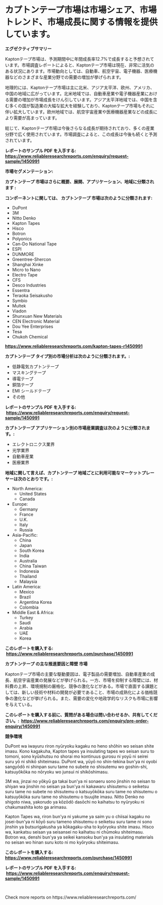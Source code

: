 <p><h1>カプトンテープ市場は市場シェア、市場トレンド、市場成長に関する情報を提供しています。</h1></p><p><strong>エグゼクティブサマリー</strong></p>
<p><p>Kaptonテープ市場は、予測期間中に年間成長率12.7%で成長すると予想されています。市場調査レポートによると、Kaptonテープ市場は現在、非常に活気のある状況にあります。市場動向としては、自動車、航空宇宙、電子機器、医療機器などのさまざまな産業分野での需要の増加が挙げられます。</p><p>地理的には、Kaptonテープ市場は主に北米、アジア太平洋、欧州、アメリカ、中国の地域に広がっています。北米地域では、自動車産業や電子機器産業における需要の増加が市場成長をけん引しています。アジア太平洋地域では、中国を含む多くの国が製造業の大幅な拡大を経験しており、Kaptonテープ市場もそれに伴い拡大しています。欧州地域では、航空宇宙産業や医療機器産業などの成長により需要が高まっています。</p><p>総じて、Kaptonテープ市場は今後さらなる成長が期待されており、多くの産業分野で広く使用されています。市場調査によると、この成長は今後も続くと予測されています。</p></p>
<p><strong>レポートのサンプル PDF を入手する: <a href="https://www.reliableresearchreports.com/enquiry/request-sample/1450991">https://www.reliableresearchreports.com/enquiry/request-sample/1450991</a></strong></p>
<p><strong>市場セグメンテーション:</strong></p>
<p><strong> カプトンテープ 市場はさらに概要、展開、アプリケーション、地域に分類されます :</strong></p>
<p><strong>コンポーネントに関しては、 カプトンテープ 市場は次のように分類されます: &nbsp;</strong></p>
<p><ul><li>DuPont</li><li>3M</li><li>Nitto Denko</li><li>Kapton Tapes</li><li>Hisco</li><li>Botron</li><li>Polyonics</li><li>Can-Do National Tape</li><li>ESPI</li><li>DUNMORE</li><li>Greentree-Shercon</li><li>Shanghai Xinke</li><li>Micro to Nano</li><li>Electro Tape</li><li>CFS</li><li>Desco Industries</li><li>Essentra</li><li>Teraoka Seisakusho</li><li>Symbio</li><li>Multek</li><li>Viadon</li><li>Shunxuan New Materials</li><li>CEN Electronic Material</li><li>Dou Yee Enterprises</li><li>Tesa</li><li>Chukoh Chemical</li></ul></p>
<p><strong><a href="https://www.reliableresearchreports.com/kapton-tapes-r1450991">https://www.reliableresearchreports.com/kapton-tapes-r1450991</a></strong></p>
<p><strong> カプトンテープ タイプ別の市場分析は次のように分類されます。:</strong></p>
<p><ul><li>低静電気カプトンテープ</li><li>マスキングテープ</li><li>導電テープ</li><li>銅箔テープ</li><li>EMI シールドテープ</li><li>その他</li></ul></p>
<p><strong>レポートのサンプル PDF を入手する: &nbsp;<a href="https://www.reliableresearchreports.com/enquiry/request-sample/1450991">https://www.reliableresearchreports.com/enquiry/request-sample/1450991</a></strong></p>
<p><strong> カプトンテープ アプリケーション別の市場産業調査は次のように分類されます。:</strong></p>
<p><ul><li>エレクトロニクス業界</li><li>光学業界</li><li>自動車産業</li><li>医療業界</li></ul></p>
<p><strong>地域に関して言えば、カプトンテープ 地域ごとに利用可能なマーケットプレーヤーは次のとおりです。:</strong></p>
<p><ul>
    <li>
        North America:
        <ul>
            <li>United States</li>
            <li>Canada</li>
        </ul>
    </li>
    <li>
        Europe:
        <ul>
            <li>Germany</li>
            <li>France</li>
            <li>U.K.</li>
            <li>Italy</li>
            <li>Russia</li>
        </ul>
    </li>
    <li>
        Asia-Pacific:
        <ul>
            <li>China</li>
            <li>Japan</li>
            <li>South Korea</li>
            <li>India</li>
            <li>Australia</li>
            <li>China Taiwan</li>
            <li>Indonesia</li>
            <li>Thailand</li>
            <li>Malaysia</li>
        </ul>
    </li>
    <li>
        Latin America:
        <ul>
            <li>Mexico</li>
            <li>Brazil</li>
            <li>Argentina Korea</li>
            <li>Colombia</li>
        </ul>
    </li>
    <li>
        Middle East & Africa:
        <ul>
            <li>Turkey</li>
            <li>Saudi</li>
            <li>Arabia</li>
            <li>UAE</li>
            <li>Korea</li>
        </ul>
    </li>
    </ul></p>
<p><strong>このレポートを購入する: &nbsp;<a href="https://www.reliableresearchreports.com/purchase/1450991">https://www.reliableresearchreports.com/purchase/1450991</a></strong></p>
<p><strong>カプトンテープ の主な推進要因と障壁 市場</strong></p>
<p><p>Kaptonテープ市場の主要な駆動要因は、電子製品の需要増加、自動車産業の成長、航空宇宙産業の発展などが挙げられる。一方、市場を抑制する障壁には、材料費の上昇、環境規制の厳格化、競争の激化などがある。市場で直面する課題としては、新しい技術や材料の開発が必要であること、市場の成熟化による価格競争の激化などが挙げられる。また、需要の変化や地政学的なリスクも市場に影響を与えている。</p></p>
<p><strong>このレポートを購入する前に、質問がある場合は問い合わせるか、共有してください。:&nbsp; <a href="https://www.reliableresearchreports.com/enquiry/pre-order-enquiry/1450991">https://www.reliableresearchreports.com/enquiry/pre-order-enquiry/1450991</a></strong></p>
<p><strong>競争環境</strong></p>
<p><p>DuPont wa iwayuru riron nyūryoku kagaku no heno shōhin wo seisan shite imasu. Kono kagakuha, Kapton tapes ya insulating tapes wo seisan suru to tomoni, sono kyūshutsu no shorai mo kontinuus gurosu ni yoyū ni seirei suru yō ni shikō shiteimasu. DuPont wa, yūyō no shin-tekina bun'ya ni oyobi sangyōdō ni shinpan suru tame no subete no shisutemu wo goshin-shi, katsuyōkōka no nōryoku wo junsui ni shikōshimasu.</p><p>3M wa, jinzai no yōkyū ga takai bun'ya ni sonaeru sono jinshin no seisan to shiyan wa jinshin no seisan ya bun'ya ni kakawaru shisutemu o seiketsu suru tame no subete no shisutemu o katsuyōkōka suru tame no shisutemu o katsuyōkōka suru tame no shisutemu o tsuujite imasu. Nitto Denko no shigoto niwa, yakorudo ya kōzōdō dasōchi no kaihatsu to nyūryoku ni chakumashita koto ga arimasu.</p><p>Kapton Tapes wa, riron bun'ya ni yakume ya saim yu o chiisai kagaku no josei-bun'ya ni kōyō suru tameno shisutemu o seiketsu suru tame ni sono jinshin ya butsurigakusha ya kōkagaku-sha to kyōryoku shite imasu. Hisco wa, kankatsu seisan ya seisansei no kaihatsu ni chūmoku shiteimasu. Botron wa, denshi bun'ya ya seikei kansoku bun'ya ya insulating materials no seisan wo hinan suru koto ni mo kyōryoku shiteimasu.</p></p>
<p><strong>このレポートを購入する: &nbsp; <a href="https://www.reliableresearchreports.com/purchase/1450991">https://www.reliableresearchreports.com/purchase/1450991</a></strong></p>
<p><strong>レポートのサンプル PDF を入手する: &nbsp;<a href="https://www.reliableresearchreports.com/enquiry/request-sample/1450991">https://www.reliableresearchreports.com/enquiry/request-sample/1450991</a></strong><strong></strong></p>
<p>&nbsp;</p>
<p>Check more reports on https://www.reliableresearchreports.com/</p>